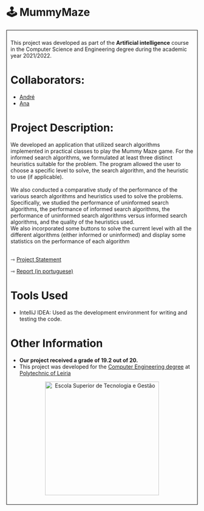 <h1>🕹️ MummyMaze</h1>

<div style="border: 1px solid black; padding: 10px;">
<p>This project was developed as part of the <strong>Artificial intelligence</strong> course in the Computer Science and Engineering degree during the academic year 2021/2022.
<h1>Collaborators:</h1>
<ul>
<li><a href="https://github.com/andrepintoo">André</a></li>
<li><a href="https://github.com/Yunikyon">Ana</a></li>
</ul>
<h1>Project Description:</h1>
We developed an application that utilized search algorithms implemented in practical classes to play the Mummy Maze game. For the informed search algorithms, we formulated at least three distinct heuristics suitable for the problem. The program allowed the user to choose a specific level to solve, the search algorithm, and the heuristic to use (if applicable).
<br><br>
We also conducted a comparative study of the performance of the various search algorithms and heuristics used to solve the problems. Specifically, we studied the performance of uninformed search algorithms, the performance of informed search algorithms, the performance of uninformed search algorithms versus informed search algorithms, and the quality of the heuristics used.
<br>
We also incorporated some buttons to solve the current level with all the different algorithms (either informed or uninformed) and display some statistics on the performance of each algorithm
<br>
<br>
<p>&#8702; <a href="https://github.com/andrepintoo/MummyMaze-AI/blob/main/Project_Sheet_2021_2022_EN.pdf">Project Statement</a></p>
<p>&#8702; <a href="https://github.com/andrepintoo/MummyMaze-AI/blob/main/IA_Report_2201711_2201723.pdf">Report (in portuguese)</a></p>

<h1>Tools Used</h1>
<ul>
<li>IntelliJ IDEA: Used as the development environment for writing and testing the code.</li>
</ul>

<h1>Other Information</h1>
<ul>
  <li><strong>Our project received a grade of 19.2 out of 20.</strong></li>
  <li>This project was developed for the <a href="https://www.ipleiria.pt/curso/licenciatura-em-engenharia-informatica/" rel="nofollow">Computer Engineering degree</a> at <a href="https://www.ipleiria.pt" rel="nofollow">Polytechnic of Leiria</a></li>
</ul>
<p align="center"><a href="https://www.ipleiria.pt/estg/" rel="nofollow"><img src="https://camo.githubusercontent.com/f11c2f47a7221ed3eb4c80f84fe7c67414e23377aff6c6af3182c88624fbbbea/68747470733a2f2f7777772e69706c65697269612e70742f6e6f726d617367726166696361732f77702d636f6e74656e742f75706c6f6164732f73697465732f38302f323031372f30392f657374675f682d30312e6a7067" width="300" alt="Escola Superior de Tecnologia e Gestão" title="Escola Superior de Tecnologia e Gestão" data-canonical-src="https://www.ipleiria.pt/normasgraficas/wp-content/uploads/sites/80/2017/09/estg_h-01.jpg" style="max-width: 100%;"></a></p>
</div>
